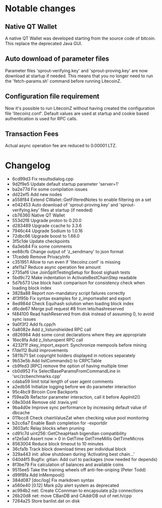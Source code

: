 Notable changes
===============

Native QT Wallet
----------------

A native QT Wallet was developed starting from the source code of bitcoin. This 
replace the deprecated Java GUI.

Auto download of parameter files
--------------------------------

Parameter files 'sprout-verifying.key' and 'sprout-proving.key' are now download 
at startup if needed. This means that you no longer need to run the 'fetch-params.sh'
command before running LitecoinZ.

Configuration file requirement
------------------------------

Now it's possible to run LitecoinZ without having created the configuration file
'litecoinz.conf'. Default values are used at startup and cookie based authentication
is used for RPC calls.

Transaction Fees
----------------

Actual async operation fee are reduced to 0.00001 LTZ.

Changelog
=========

* 6cd99d3 Fix resultsdialog.cpp
* 9d2f9e5 Update default startup parameter 'server=1'
* ba2e77d Fix some compilation issues
* dd22ef5 Add new nodes
* a558f84 Extend CWallet::GetFilteredNotes to enable filtering on a set
* e042453 Auto download of 'sprout-proving.key' and 'sprout-verifying.key' files at startup (if needed)
* cb76360 Native QT Wallet
* 553d2f8 Upgrade proton to 0.20.0
* d283489 Upgrade ccache to 3.3.6
* 7946c44 Upgrade Sodium to 1.0.16
* 72dbc66 Upgrade boost to 1.66.0
* 3f5c1de Update checkpoints
* 6a3eb84 Fix some comments
* ee88cfb Change output of 'z_sendmany' to json format
* 17cedeb Remove PrivacyInfo
* c351951 Allow to run even if 'litecoinz.conf' is missing
* afe11a7 Reduce async operation fee amount
* 2735af6 Use JoinSplitTestingSetup for Boost sighash tests
* 5bd9c72 Make indentation in ActivateBestChainStep readable
* 5d7b573 Use block hash comparison for consistency check when loading block index
* 3828a88 Report non-mandatory script failures correctly
* 4f3f95b Fix syntax examples for z_importwallet and export
* 8ed984d Check Equihash solution when loading block index
* d6cde67 Merge pull request #8 from leto/hashreserved
* f484100 Read hashReserved from disk instead of assuming 0, to avoid sync issues
* 9a0f3f2 Add fs.cpp/h
* 0a8082e Add z_listunshielded RPC call
* d826984 Add some const declarations where they are appropriate
* 16ec8fa Add z_listunspent RPC call
* 4232f1f zkey_import_export: Synchronize mempools before mining
* f7de112 Build improvements
* 5811b71 Set copyright holders displayed in notices separately
* 9b53e5b Add listCommands() to CRPCTable
* cb9fed3 [RPC] remove the option of having multiple timer
* cb0d952 Fix SelectBaseParamsFromCommandLine in 'src/zcbenchmarks.cpp'
* cdaba59 limit total length of user agent comments
* a2edb56 Initialize logging before we do parameter interaction
* 95c4bc9 Bircoin Core Backports
* f59ea0b Refactor parameter interaction, call it before AppInit2()
* 08e30d4 Remove old .travis.yml
* 9ba4d0e Improve sync performance by increasing default value of dbcache
* 011bcc8 Check chainValueZat when checking value pool monitoring
* b2cc6a7 Enable Bash completion for -exportdir
* 3603afc Relay blocks when pruning
* cd91c7d uint256::GetCheapHash bigendian compatibility
* e12e5a0 Assert now > 0 in GetTime GetTimeMillis GetTimeMicros
* 8563004 Reduce block timeout to 10 minutes
* 36cfa1b Track block download times per individual block
* 329a443 init: allow shutdown during 'Activating best chain...'
* 040d4f5 Bugfix: gitian: Add curl to packages (now needed for depends)
* 8f3be79 Fix calculation of balances and available coins
* 9515ee5 Take the training wheels off anti-fee-sniping (Peter Todd)
* d99f8fa Add InMempool()
* 384d087 [doc/log] Fix markdown syntax
* a560e40 [0.12] Mark p2p alert system as deprecated
* ac994b2 net: Create CConnman to encapsulate p2p connections
* 26b20d8 net: move CBanDB and CAddrDB out of net.h/cpp
* 7264a25 Store banlist.dat on disk
